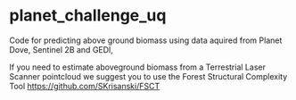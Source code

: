 # planet_challenge_uq
Code for predicting above ground biomass using data aquired from Planet Dove, Sentinel 2B and GEDI,

If you need to estimate aboveground biomass from a Terrestrial Laser Scanner pointcloud we suggest you to use the Forest Structural Complexity Tool https://github.com/SKrisanski/FSCT
